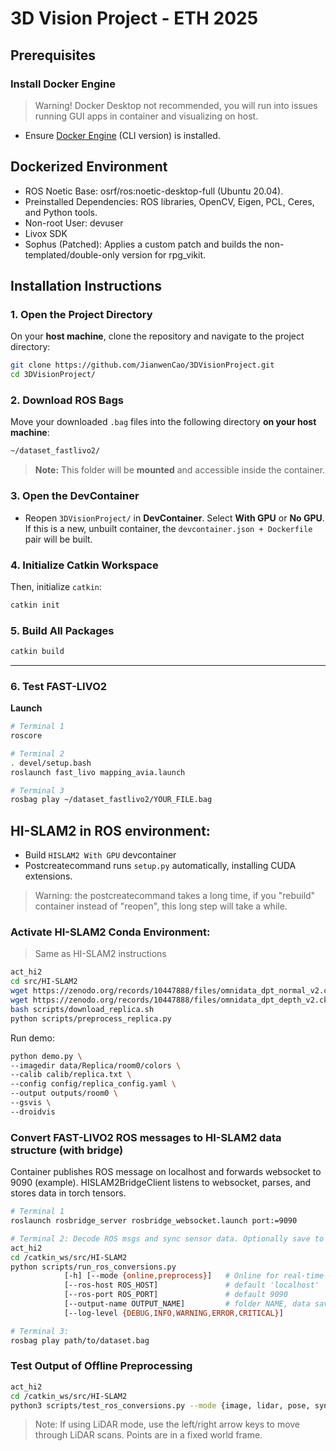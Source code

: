 # 3D Vision Project - ETH 2025

## Prerequisites
### Install Docker Engine
> Warning! Docker Desktop not recommended, you will run into issues running GUI apps in container and visualizing on host.
- Ensure [Docker Engine](https://docs.docker.com/engine/install/) (CLI version) is installed.


## Dockerized Environment
- ROS Noetic Base: osrf/ros:noetic-desktop-full (Ubuntu 20.04).
- Preinstalled Dependencies: ROS libraries, OpenCV, Eigen, PCL, Ceres, and Python tools.
- Non-root User: devuser
- Livox SDK
- Sophus (Patched): Applies a custom patch and builds the non-templated/double-only version for rpg_vikit.

## Installation Instructions

### 1. Open the Project Directory
On your **host machine**, clone the repository and navigate to the project directory:

```bash
git clone https://github.com/JianwenCao/3DVisionProject.git
cd 3DVisionProject/
```

### 2. Download ROS Bags
Move your downloaded `.bag` files into the following directory **on your host machine**:

```bash
~/dataset_fastlivo2/
```

> **Note:** This folder will be **mounted** and accessible inside the container.

### 3. Open the DevContainer
- Reopen `3DVisionProject/` in **DevContainer**. Select **With GPU** or **No GPU**. If this is a new, unbuilt container, the `devcontainer.json + Dockerfile` pair will be built.

### 4. Initialize Catkin Workspace
Then, initialize `catkin`:

```bash
catkin init
```

### 5. Build All Packages
```bash
catkin build
```

---

### 6. Test **FAST-LIVO2** 
**Launch**
```bash
# Terminal 1
roscore

# Terminal 2
. devel/setup.bash
roslaunch fast_livo mapping_avia.launch

# Terminal 3
rosbag play ~/dataset_fastlivo2/YOUR_FILE.bag
```


## HI-SLAM2 in ROS environment:
- Build `HISLAM2 With GPU` devcontainer
- Postcreatecommand runs `setup.py` automatically, installing CUDA extensions.
> Warning: the postcreatecommand takes a long time, if you "rebuild" container instead of "reopen", this long step will take a while.
### Activate HI-SLAM2 Conda Environment:
>Same as HI-SLAM2 instructions
```bash
act_hi2
cd src/HI-SLAM2
wget https://zenodo.org/records/10447888/files/omnidata_dpt_normal_v2.ckpt -P pretrained_models
wget https://zenodo.org/records/10447888/files/omnidata_dpt_depth_v2.ckpt -P pretrained_models
bash scripts/download_replica.sh
python scripts/preprocess_replica.py
```
Run demo:
```bash
python demo.py \
--imagedir data/Replica/room0/colors \
--calib calib/replica.txt \
--config config/replica_config.yaml \
--output outputs/room0 \
--gsvis \
--droidvis
```

### Convert FAST-LIVO2 ROS messages to HI-SLAM2 data structure (with bridge)
Container publishes ROS message on localhost and forwards websocket to 9090 (example). HISLAM2BridgeClient listens to websocket, parses, and stores data in torch tensors.
```bash
# Terminal 1
roslaunch rosbridge_server rosbridge_websocket.launch port:=9090

# Terminal 2: Decode ROS msgs and sync sensor data. Optionally save to folder.
act_hi2
cd /catkin_ws/src/HI-SLAM2
python scripts/run_ros_conversions.py 
            [-h] [--mode {online,preprocess}]   # Online for real-time pipeline, preprocess (save frames to folder)
            [--ros-host ROS_HOST]               # default 'localhost'
            [--ros-port ROS_PORT]               # default 9090
            [--output-name OUTPUT_NAME]         # folder NAME, data saved in Hi_SLAM2/data/<output-name>
            [--log-level {DEBUG,INFO,WARNING,ERROR,CRITICAL}]

# Terminal 3:
rosbag play path/to/dataset.bag
```

### Test Output of Offline Preprocessing
```bash
act_hi2
cd /catkin_ws/src/HI-SLAM2
python3 scripts/test_ros_conversions.py --mode {image, lidar, pose, sync_errors, reproj} --folder <folder name inside HI-SLAM2/data/>
```
> Note: If using LiDAR mode, use the left/right arrow keys to move through LiDAR scans. Points are in a fixed world frame.